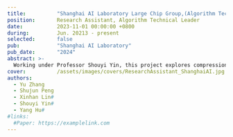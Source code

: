 ```yaml
---
title:          "Shanghai AI Laboratory Large Chip Group,(Algorithm Technical Leader)"
position:       Research Assistant, Algorithm Technical Leader
date:           2023-11-01 00:00:00 +0800
during:         Jun. 20213 - present
selected:       false
pub:            "Shanghai AI Laboratory"
pub_date:       "2024"
abstract: >-
  Working under Professor Shouyi Yin, this project explores compression technologies for general visual models, with two papers under preparation for submission to CVPR 2025 and ICCV 2025. Developed a new adaptive knowledge distillation algorithm, achieving high-quality model compression with an accuracy reduction of less than 2%.
cover:          /assets/images/covers/ResearchAssistant_ShanghaiAI.jpg
authors:
  - Yu Zhang
  - Shujun Peng
  - Xinhan Lin#
  - Shouyi Yin#
  - Yang Hu#
#links:
  #Paper: https://examplelink.com
---
```

